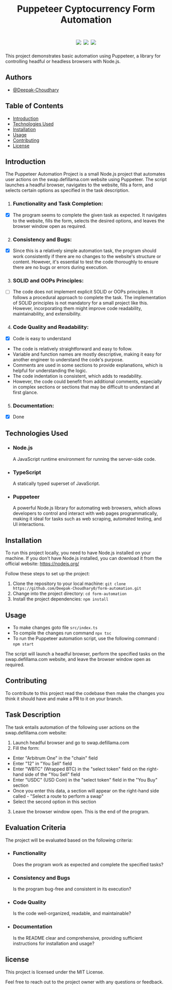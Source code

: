 <h1 align="center">
  Puppeteer Cyptocurrency Form Automation 
  <br><br>
<a href="https://twitter.com/c72124925" alt="Twitter Follow">
<img src="https://img.shields.io/badge/Twitter-1DA1F2?style=for-the-badge&logo=twitter&logoColor=white" /></a>
<a href="https://www.linkedin.com/in/deepakchoudhary2003/">
<img src="https://img.shields.io/badge/LinkedIn-0077B5?style=for-the-badge&logo=linkedin&logoColor=white"></a>
  <a href="https://github.com/Deepak-Choudhary0">
  <img src="https://img.shields.io/badge/GitHub-100000?style=for-the-badge&logo=github&logoColor=white"></a>
</h1>
This project demonstrates basic automation using Puppeteer, a library for controlling headful or headless browsers with Node.js.

## Authors

- [@Deepak-Choudhary](https://github.com/Deepak-Choudhary0/)

## Table of Contents
- [Introduction](#introduction)
- [Technologies Used](#technologies)
- [Installation](#installation)
- [Usage](#usage)
- [Contributing](#contributing)
- [License](#license)

## Introduction
The Puppeteer Automation Project is a small Node.js project that automates user actions on the swap.defillama.com website using Puppeteer. The script launches a headful browser, navigates to the website, fills a form, and selects certain options as specified in the task description.

1. ### Functionality and Task Completion:

- [x] The program seems to complete the given task as expected. It navigates to the website, fills the form, selects the desired options, and leaves the browser window open as required.

2. ### Consistency and Bugs:

- [x] Since this is a relatively simple automation task, the program should work consistently if there are no changes to the website's structure or content.
However, it's essential to test the code thoroughly to ensure there are no bugs or errors during execution.

3. ### SOLID and OOPs Principles:

- [ ] The code does not implement explicit SOLID or OOPs principles. It follows a procedural approach to complete the task.
The implementation of SOLID principles is not mandatory for a small project like this. However, incorporating them might improve code readability, maintainability, and extensibility.

4. ### Code Quality and Readability:
 - [X] Code is easy to understand
 - The code is relatively straightforward and easy to follow.
 - Variable and function names are mostly descriptive, making it easy for another engineer to understand the code's purpose.
 - Comments are used in some sections to provide explanations, which is helpful for understanding the logic.
 - The code indentation is consistent, which adds to readability.
 - However, the code could benefit from additional comments, especially in complex sections or sections that may be difficult to understand at first glance.

5. ### Documentation:
 - [X] Done 

## Technologies Used
- ### Node.js
  A JavaScript runtime environment for running the server-side code.
- ### TypeScript
  A statically typed superset of JavaScript.
- ### Puppeteer
  A powerful Node.js library for automating web browsers, which allows developers to control and interact with web pages programmatically, making it ideal for tasks such as web scraping, automated testing, and UI interactions.

## Installation
To run this project locally, you need to have Node.js installed on your machine. If you don't have Node.js installed, you can download it from the official website: https://nodejs.org/

Follow these steps to set up the project:

1. Clone the repository to your local machine: `git clone https://github.com/Deepak-Choudhary0/form-automation.git`
2. Change into the project directory: `cd form-automation`
3. Install the project dependencies: `npm install`

## Usage

- To make changes goto file `src/index.ts`
- To compile the changes run command `npx tsc`
- To run the Puppeteer automation script, use the following command : `npm start`

The script will launch a headful browser, perform the specified tasks on the swap.defillama.com website, and leave the browser window open as required.
## Contributing

To contribute to this project read the codebase then make the changes you think it should have and make a PR to it on your branch.

## Task Description
The task entails automation of the following user actions on the swap.defillama.com website:

1. Launch headful browser and go to swap.defillama.com
2. Fill the form:
- Enter "Arbitrum One" in the "chain" field
- Enter "12" in "You Sell" field
- Enter "WBTC" (Wrapped BTC) in the "select token" field on the right-hand side of the "You Sell" field
- Enter "USDC" (USD Coin) in the "select token" field in the "You Buy" section
- Once you enter this data, a section will appear on the right-hand side called - "Select a route to perform a swap"
- Select the second option in this section
3. Leave the browser window open. This is the end of the program.

## Evaluation Criteria
The project will be evaluated based on the following criteria:

- ### Functionality
   Does the program work as expected and complete the specified tasks?
- ### Consistency and Bugs
   Is the program bug-free and consistent in its execution?
- ### Code Quality
   Is the code well-organized, readable, and maintainable?
- ### Documentation
   Is the README clear and comprehensive, providing sufficient instructions for installation and usage?

## license
This project is licensed under the MIT License.

Feel free to reach out to the project owner with any questions or feedback.
